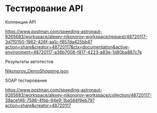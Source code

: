 # Тестирование API


Коллекция API 

https://www.postman.com/speeding-astronaut-9265683/workspace/alexey-nikonorov-workspace/request/48720117-3d7f0150-1962-426f-aa1c-f857da425bb4?action=share&creator=48720117&ctx=documentation&active-environment=48720117-a38b7008-f817-4223-a83e-1d80ba887c7e


Результаты автотестов

[Nikonorov_DemoShopping.json](https://github.com/user-attachments/files/22604090/Nikonorov_DemoShopping.json)


SOAP тестирование

https://www.postman.com/speeding-astronaut-9265683/workspace/alexey-nikonorov-workspace/collection/48720117-38ace146-7596-4fbb-94e9-1ba584f9eb79?action=share&creator=48720117
